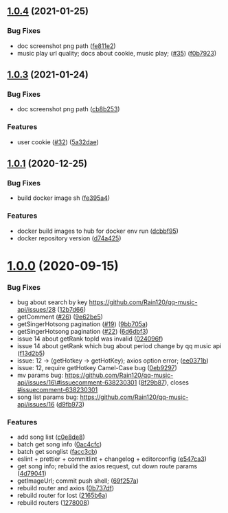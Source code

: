 ## [1.0.4](https://github.com/Rain120/qq-music-api/compare/v1.0.3...v1.0.4) (2021-01-25)


### Bug Fixes

* doc screenshot png path ([fe811e2](https://github.com/Rain120/qq-music-api/commit/fe811e26c0c0a2ed468728b0323866bd27b5a404))
* music play url quality; docs about cookie, music play; ([#35](https://github.com/Rain120/qq-music-api/issues/35)) ([f0b7923](https://github.com/Rain120/qq-music-api/commit/f0b7923b9feb7e32c44bc9417c2d426148ab3865))



## [1.0.3](https://github.com/Rain120/qq-music-api/compare/v1.0.1...v1.0.3) (2021-01-24)


### Bug Fixes

* doc screenshot png path ([cb8b253](https://github.com/Rain120/qq-music-api/commit/cb8b25358219ca1cc3e973e6f46a3f75bb3b8b29))


### Features

* user cookie ([#32](https://github.com/Rain120/qq-music-api/issues/32)) ([5a32dae](https://github.com/Rain120/qq-music-api/commit/5a32daeca351c7b18352f9267db0c173fef9bff6))



## [1.0.1](https://github.com/Rain120/qq-music-api/compare/v1.0.0...v1.0.1) (2020-12-25)


### Bug Fixes

* build docker image sh ([fe395a4](https://github.com/Rain120/qq-music-api/commit/fe395a435efc0678d3d387abbcd6b33786bb72fa))


### Features

* docker build images to hub for docker env run ([dcbbf95](https://github.com/Rain120/qq-music-api/commit/dcbbf95e70b305cd2ad4d00a7cc0bd4db5d0f8ab))
* docker repository version ([d74a425](https://github.com/Rain120/qq-music-api/commit/d74a4251da8c0c2dac2f5e4251e91f288f732d43))



# [1.0.0](https://github.com/Rain120/qq-music-api/compare/4d79041a5e5712c0c6bc6e6d55045f732636c80f...v1.0.0) (2020-09-15)


### Bug Fixes

* bug about search by key https://github.com/Rain120/qq-music-api/issues/28 ([12b7d66](https://github.com/Rain120/qq-music-api/commit/12b7d667c05f92ad61545c5f75a82d878ad3220c))
* getComment ([#26](https://github.com/Rain120/qq-music-api/issues/26)) ([9e62be5](https://github.com/Rain120/qq-music-api/commit/9e62be539b3b78cdf0eea3e1696d9505ab242756))
* getSingerHotsong pagination ([#19](https://github.com/Rain120/qq-music-api/issues/19)) ([9bb705a](https://github.com/Rain120/qq-music-api/commit/9bb705a1b6eb4e2577ba20f0a279ccb63112390d))
* getSingerHotsong pagination ([#22](https://github.com/Rain120/qq-music-api/issues/22)) ([6d6dbf3](https://github.com/Rain120/qq-music-api/commit/6d6dbf36c545269ad7a6138e711e436a90d61e28))
* issue 14 about getRank topId was invalid ([024096f](https://github.com/Rain120/qq-music-api/commit/024096fa63144391680f1d6ec376929fee697c37))
* issue 14 about getRank which bug about period change by qq music api ([f13d2b5](https://github.com/Rain120/qq-music-api/commit/f13d2b540d860994600cc2728e4d848df574b2f4))
* issue: 12 -> (getHotkey -> getHotKey); axios option error; ([ee0371b](https://github.com/Rain120/qq-music-api/commit/ee0371b32352546feb8b60b7725dc3ff66a412ef))
* issue: 12, require getHotkey Camel-Case bug ([0eb9297](https://github.com/Rain120/qq-music-api/commit/0eb9297ff19773ef2d61377f341937f20a70d6a4))
* mv params bug: https://github.com/Rain120/qq-music-api/issues/16\#issuecomment-638230301 ([8f29b87](https://github.com/Rain120/qq-music-api/commit/8f29b874705ab0638310bcc13781a5599ab9de4d)), closes [#issuecomment-638230301](https://github.com/Rain120/qq-music-api/issues/issuecomment-638230301)
* song list params bug: https://github.com/Rain120/qq-music-api/issues/16 ([d9fb973](https://github.com/Rain120/qq-music-api/commit/d9fb9732f546cb76f208053a8dabd164aad893c5))


### Features

* add song list ([c0e8de8](https://github.com/Rain120/qq-music-api/commit/c0e8de86dd93a907aa75e838c18d967b1434493d))
* batch get song info ([0ac4cfc](https://github.com/Rain120/qq-music-api/commit/0ac4cfca38e15e727d79f76c39e729a0ff3abc16))
* batch get songlist ([facc3cb](https://github.com/Rain120/qq-music-api/commit/facc3cbf7a44fbeb1db48bfa0c18e7918938b21c))
* eslint + prettier + commitlint + changelog + editorconfig ([e547ca3](https://github.com/Rain120/qq-music-api/commit/e547ca3c43db052769a06f5e0090a29749b721d5))
* get song info; rebuild the axios request, cut down route params ([4d79041](https://github.com/Rain120/qq-music-api/commit/4d79041a5e5712c0c6bc6e6d55045f732636c80f))
* getImageUrl; commit push shell; ([69f257a](https://github.com/Rain120/qq-music-api/commit/69f257a41d5d4746dce306c84ff902358a0d391c))
* rebuild router and axios ([0b737df](https://github.com/Rain120/qq-music-api/commit/0b737df8971a560119af2bcae199a1ea5549859c))
* rebuild router for lost ([2165b6a](https://github.com/Rain120/qq-music-api/commit/2165b6a8b5527bb2b68592b17e28846fce1e856f))
* rebuild routers ([1278008](https://github.com/Rain120/qq-music-api/commit/1278008d57bd8fb4bced800c3de6c6f16f0aee8f))



